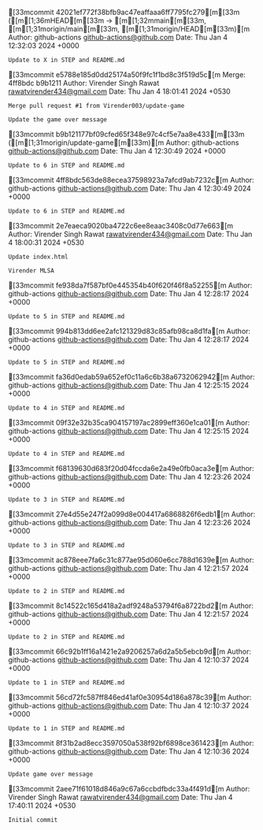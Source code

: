 [33mcommit 42021ef772f38bfb9ac47eaffaaa6ff7795fc279[m[33m ([m[1;36mHEAD[m[33m -> [m[1;32mmain[m[33m, [m[1;31morigin/main[m[33m, [m[1;31morigin/HEAD[m[33m)[m
Author: github-actions <github-actions@github.com>
Date:   Thu Jan 4 12:32:03 2024 +0000

    Update to X in STEP and README.md

[33mcommit e5788e185d0dd25174a50f9fc1f1bd8c3f519d5c[m
Merge: 4ff8bdc b9b1211
Author: Virender Singh Rawat <rawatvirender434@gmail.com>
Date:   Thu Jan 4 18:01:41 2024 +0530

    Merge pull request #1 from Virender003/update-game
    
    Update the game over message

[33mcommit b9b121177bf09cfed65f348e97c4cf5e7aa8e433[m[33m ([m[1;31morigin/update-game[m[33m)[m
Author: github-actions <github-actions@github.com>
Date:   Thu Jan 4 12:30:49 2024 +0000

    Update to 6 in STEP and README.md

[33mcommit 4ff8bdc563de88ecea37598923a7afcd9ab7232c[m
Author: github-actions <github-actions@github.com>
Date:   Thu Jan 4 12:30:49 2024 +0000

    Update to 6 in STEP and README.md

[33mcommit 2e7eaeca9020ba4722c6ee8eaac3408c0d77e663[m
Author: Virender Singh Rawat <rawatvirender434@gmail.com>
Date:   Thu Jan 4 18:00:31 2024 +0530

    Update index.html
    
    Virender MLSA

[33mcommit fe938da7f587bf0e445354b40f620f46f8a52255[m
Author: github-actions <github-actions@github.com>
Date:   Thu Jan 4 12:28:17 2024 +0000

    Update to 5 in STEP and README.md

[33mcommit 994b813dd6ee2afc121329d83c85afb98ca8d1fa[m
Author: github-actions <github-actions@github.com>
Date:   Thu Jan 4 12:28:17 2024 +0000

    Update to 5 in STEP and README.md

[33mcommit fa36d0edab59a652ef0c11a6c6b38a6732062942[m
Author: github-actions <github-actions@github.com>
Date:   Thu Jan 4 12:25:15 2024 +0000

    Update to 4 in STEP and README.md

[33mcommit 09f32e32b35ca904157197ac2899eff360e1ca01[m
Author: github-actions <github-actions@github.com>
Date:   Thu Jan 4 12:25:15 2024 +0000

    Update to 4 in STEP and README.md

[33mcommit f68139630d683f20d04fccda6e2a49e0fb0aca3e[m
Author: github-actions <github-actions@github.com>
Date:   Thu Jan 4 12:23:26 2024 +0000

    Update to 3 in STEP and README.md

[33mcommit 27e4d55e247f2a099d8e004417a6868826f6edb1[m
Author: github-actions <github-actions@github.com>
Date:   Thu Jan 4 12:23:26 2024 +0000

    Update to 3 in STEP and README.md

[33mcommit ac878eee7fa6c31c877ae95d060e6cc788d1639e[m
Author: github-actions <github-actions@github.com>
Date:   Thu Jan 4 12:21:57 2024 +0000

    Update to 2 in STEP and README.md

[33mcommit 8c14522c165d418a2adf9248a53794f6a8722bd2[m
Author: github-actions <github-actions@github.com>
Date:   Thu Jan 4 12:21:57 2024 +0000

    Update to 2 in STEP and README.md

[33mcommit 66c92b1ff16a1421e2a9206257a6d2a5b5ebcb9d[m
Author: github-actions <github-actions@github.com>
Date:   Thu Jan 4 12:10:37 2024 +0000

    Update to 1 in STEP and README.md

[33mcommit 56cd72fc587ff846ed41af0e30954d186a878c39[m
Author: github-actions <github-actions@github.com>
Date:   Thu Jan 4 12:10:37 2024 +0000

    Update to 1 in STEP and README.md

[33mcommit 8f31b2ad8ecc3597050a538f92bf6898ce361423[m
Author: github-actions <github-actions@github.com>
Date:   Thu Jan 4 12:10:36 2024 +0000

    Update game over message

[33mcommit 2aee71f61018d846a9c67a6ccbdfbdc33a4f491d[m
Author: Virender Singh Rawat <rawatvirender434@gmail.com>
Date:   Thu Jan 4 17:40:11 2024 +0530

    Initial commit
